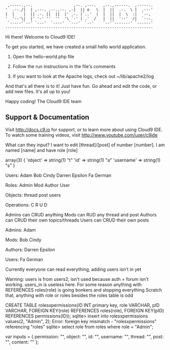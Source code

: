 
     ,-----.,--.                  ,--. ,---.   ,--.,------.  ,------.
    '  .--./|  | ,---. ,--.,--. ,-|  || o   \  |  ||  .-.  \ |  .---'
    |  |    |  || .-. ||  ||  |' .-. |`..'  |  |  ||  |  \  :|  `--, 
    '  '--'\|  |' '-' ''  ''  '\ `-' | .'  /   |  ||  '--'  /|  `---.
     `-----'`--' `---'  `----'  `---'  `--'    `--'`-------' `------'
    ----------------------------------------------------------------- 


Hi there! Welcome to Cloud9 IDE!

To get you started, we have created a small hello world application.

1) Open the hello-world.php file

2) Follow the run instructions in the file's comments

3) If you want to look at the Apache logs, check out ~/lib/apache2/log

And that's all there is to it! Just have fun. Go ahead and edit the code, 
or add new files. It's all up to you! 

Happy coding!
The Cloud9 IDE team


## Support & Documentation

Visit http://docs.c9.io for support, or to learn more about using Cloud9 IDE. 
To watch some training videos, visit http://www.youtube.com/user/c9ide

What can they input?
I want to edit [thread]/[post] of number [number].
I am named [name] and have role [role]

array(3) { 'object' => string(1) "t" 'id' => string(1) "a" 'username' => string(1) "s" } 

Users:
Adam
Bob
Cindy
Darren
Epsilon
Fa
German

Roles:
Admin
Mod
Author
User

Objects:
thread
post
users

Operations:
C
R
U
D

Admins can CRUD anything
Mods can RUD any thread and post
Authors can CRUD their own topics/threads
Users can CRUD their own posts 

Admins:
Adam

Mods:
Bob
Cindy

Authors:
Darren
Epsilon

Users:
Fa
German

Currently everyone can read everything, adding users isn't in yet

Warning: users is from users2, isn't used because auth + forum isn't working.
users_in is useless here.
For some reason anything with REFERENCES roles(role) is going bonkers and stopping everything
Scratch that, anything with role or roles besides the roles table is odd

CREATE TABLE rolesxpermissions(ID INT primary key, role VARCHAR, pID VARCHAR, FOREIGN KEY(role) REFERENCES roles(role), FOREIGN KEY(pID) REFERENCES permissions(ID));
sqlite> insert into rolesxpermissions values(2, "Admin", 2);
Error: foreign key mismatch - "rolesxpermissions" referencing "roles"
sqlite> select role from roles where role = "Admin";


var inputs = 
    {
        permission: "",
        object: "",
        id: "",
        username: "",
        thread: "",
        post: "",
        content: ""
    };

